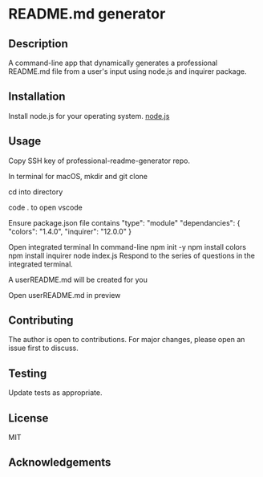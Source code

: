 # README.md generator

## Description

A command-line app that dynamically generates a professional README.md file from a user's input using node.js and inquirer package.

## Installation

Install node.js for your operating system.
[node.js](https://nodejs.org/en/download/package-manager)

## Usage

Copy SSH key of professional-readme-generator repo.

In terminal for macOS, mkdir <name of directory> and git clone <paste SSH key>

cd into directory

code . to open vscode

Ensure package.json file contains
"type": "module"
"dependancies": {
  "colors": "1.4.0",
  "inquirer": "12.0.0"
}

Open integrated terminal
In command-line
    npm init -y
    npm install colors
    npm install inquirer
    node index.js
Respond to the series of questions in the integrated terminal.

A userREADME.md will be created for you

Open userREADME.md in preview

## Contributing

The author is open to contributions. For major changes, please open an issue first to discuss.

## Testing

Update tests as appropriate.

## License

MIT

## Acknowledgements
